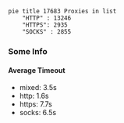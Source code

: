 
```mermaid
pie title 17683 Proxies in list
    "HTTP" : 13246
    "HTTPS": 2935
    "SOCKS" : 2855
```

### Some Info
#### Average Timeout

- mixed: 3.5s
- http: 1.6s
- https: 7.7s
- socks: 6.5s